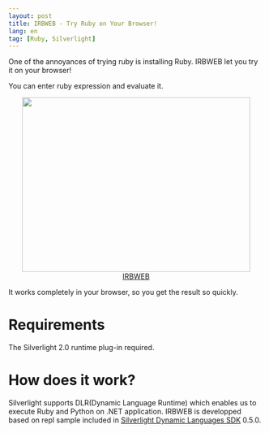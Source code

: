 ```yaml
---
layout: post
title: IRBWEB - Try Ruby on Your Browser!
lang: en
tag: [Ruby, Silverlight]
---
```

One of the annoyances of trying ruby is installing Ruby. IRBWEB let you try it on your browser!

You can enter ruby expression and evaluate it.

<center><a href="http://tech.nitoyon.com/irb/"><img src="http://f.hatena.ne.jp/images/fotolife/n/nitoyon/20090406/20090406011151.png" width="450" height="344" border="0"><br>IRBWEB</a></center>

It works completely in your browser, so you get the result so quickly.

Requirements
============

The Silverlight 2.0 runtime plug-in required.

How does it work?
=================

Silverlight supports DLR(Dynamic Language Runtime) which enables us to execute Ruby and Python on .NET application. IRBWEB is developped based on repl sample included in <a href="http://www.codeplex.com/sdlsdk">Silverlight Dynamic Languages SDK</a> 0.5.0.